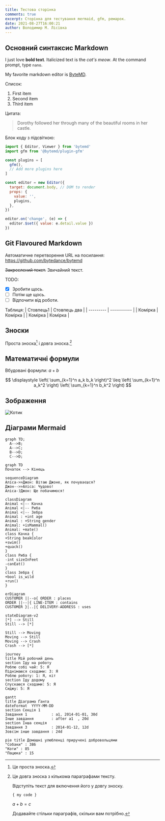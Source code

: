 ```yaml
---
title: Тестова сторінка
comments: true
excerpt: Cторінка для тестування mermaid, gfm, ремарок.
date: 2021-08-27T16:00:21
author: Володимир М. Лісівка
---
```


## Основний синтаксис Markdown

I just love **bold text**. Italicized text is the _cat's meow_. At the command prompt, type `nano`.

My favorite markdown editor is [ByteMD](https://github.com/bytedance/bytemd).

Список:
1. First item
2. Second item
3. Third item

Цитата:
> Dorothy followed her through many of the beautiful rooms in her castle.

Блок коду з підсвіткою:
```js
import { Editor, Viewer } from 'bytemd'
import gfm from '@bytemd/plugin-gfm'

const plugins = [
  gfm(),
  // Add more plugins here
]

const editor = new Editor({
  target: document.body, // DOM to render
  props: {
    value: '',
    plugins,
  },
})

editor.on('change', (e) => {
  editor.$set({ value: e.detail.value })
})
```

## Git Flavoured Markdown

Автоматичне перетворення URL на посилання: https://github.com/bytedance/bytemd

~~Закреслений текст.~~ Звичайний текст.

TODO:
- [x] Зробити щось.
- [ ] Потім ще щось.
- [ ] Відпочити від роботи.

Таблиця:
| Стовпець1 | Стовпець два |
| --------- | -----------  |
| Комірка   | Комірка      |
| Комірка   | Комірка      |

## Зноски

Проста зноска[^1] і довга зноска.[^довга_зноска]

[^1]: Це проста зноска.
[^довга_зноска]: Це довга зноска з кількома параграфами тексту.

    Відступіть текст для включення його у довгу зноску.

    `{ my code }`

    $a+b=c$

    Додавайте стільки параграфів, скільки вам потрібно.

## Математичні формули

Вбудовані формули: $a+b$

$$
\displaystyle \left( \sum_{k=1}^n a_k b_k \right)^2 \leq \left( \sum_{k=1}^n a_k^2 \right) \left( \sum_{k=1}^n b_k^2 \right)
$$

## Зображення

![Котик](https://placekitten.com/2000/1000)

## Діаграми Mermaid

```mermaid
graph TD;
  A-->B;
  A-->C;
  B-->D;
  C-->D;
```

```mermaid
graph TD
Початок --> Кінець
```

```mermaid
sequenceDiagram
Аліса->>Джон: Вітаю Джоне, як почуваєшся?
Джон-->>Аліса: Чудово!
Аліса-)Джон: Ще побачимося!
```

```mermaid
classDiagram
Animal <|-- Качка
Animal <|-- Риба
Animal <|-- Зебра
Animal : +int age
Animal : +String gender
Animal: +isMammal()
Animal: +mate()
class Качка {
+String beakColor
+swim()
+quack()
}
class Риба {
-int sizeInFeet
-canEat()
}
class Зебра {
+bool is_wild
+run()
}
```

```mermaid
erDiagram
CUSTOMER ||--o{ ORDER : places
ORDER ||--|{ LINE-ITEM : contains
CUSTOMER }|..|{ DELIVERY-ADDRESS : uses
```
```mermaid
stateDiagram-v2
[*] --> Still
Still --> [*]

Still --> Moving
Moving --> Still
Moving --> Crash
Crash --> [*]
```

```mermaid
journey
title Mій робочий день
section Іду на роботу
Роблю собі чай: 5: Я
Піднімаюся сходами: 3: Я
Роблю роботу: 1: Я, кіт
section Іду додому
Спускаюся сходами: 5: Я
Сиджу: 5: Я
```


```mermaid
gantt
title Діаграма Ґанта
dateFormat  YYYY-MM-DD
section Секція 1
Завдання 1           : a1, 2014-01-01, 30d
Інше завдання        : after a1  , 20d
section Інша секція
Завдання 3           : 2014-01-12, 12d
Зовсім інше завдання : 24d
```

```mermaid
pie title Домашні улюбленці приручені добровольцями
"Собаки" : 386
"Коти" : 85
"Пацюка" : 15
```
